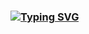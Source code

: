 ### [![Typing SVG](https://readme-typing-svg.demolab.com?font=Fira+Code&size=13&pause=1000&color=626DF7&background=747AFF00&width=435&lines=%E5%8A%AA%E5%8A%9B%E6%98%AF%E4%BC%9A%E4%B8%8A%E7%98%BE%E7%9A%84%EF%BC%8C%E7%89%B9%E5%88%AB%E6%98%AF%E5%B0%9D%E5%88%B0%E7%94%9C%E5%A4%B4%E4%B9%8B%E5%90%8E)](https://git.io/typing-svg)

<!--
**HlkL/HlkL** is a ✨ _special_ ✨ repository because its `README.md` (this file) appears on your GitHub profile.

Here are some ideas to get you started:

- 🔭 I’m currently working on ...
- 🌱 I’m currently learning ...
- 👯 I’m looking to collaborate on ...
- 🤔 I’m looking for help with ...
- 💬 Ask me about ...
- 📫 How to reach me: ...
- 😄 Pronouns: ...
- ⚡ Fun fact: ...
-->
